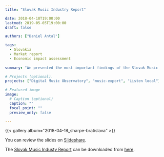 ```yaml
---
title: "Slovak Music Industry Report"

date: 2018-04-18T19:00:00
lastmod: 2019-05-05T19:00:00
draft: false

authors: ["Daniel Antal"]

tags: 
  - Slovakia
  - Market report
  - Economic impact assessment
  
summary: "We presented the most important findings of the Slovak Music Industry Report with the project sponsor, Mgr. Tomas Miks, member of SOZA’s management team in the first SHARPE music conference in Bratislava."

# Projects (optional).
projects: ["Digital Music Observatory", "music-export", "Listen local"]

# Featured image
image:
  # Caption (optional)
  caption: ""
  focal_point: ""
  preview_only: false

---
```


<!---


[[gallery_item]]
album: "gallery"
image: "Slide1.JPG"
caption: "Slovak Music Industry Report"

[[gallery_item]]
album: "gallery"
image: "Slide2.JPG"
caption: "Music industry has a great potential to create jobs…"

[[gallery_item]]
album: "gallery"
image: "Slide3.JPG"
caption: "Mapping the Slovak Music Industry"

[[gallery_item]]
album: "gallery"
image: "Slide4.JPG"
caption: "Mapping the Slovak Music industry"

[[gallery_item]]
album: "gallery"
image: "Slide5.JPG"
caption: "The importance of the changing VAT regulation"

[[gallery_item]]
album: "gallery"
image: "Slide6.JPG"
caption: "The need of stronger copyright protection and higher royalty values"

[[gallery_item]]
album: "gallery"
image: "Slide7.JPG"
caption: "Critical size in the global market requires strong national players"

[[gallery_item]]
album: "gallery"
image: "Slide8.JPG"
caption: "Part of an animation, not animated here."

[[gallery_item]]
album: "gallery"
image: "Slide9.JPG"
caption: "Short-term growth with foreign revenues"

[[gallery_item]]
album: "gallery"
image: "Slidez10.JPG"
caption: "Get involved"


--->

{{< gallery album="2018-04-18_sharpe-bratislava" >}}

You can review the slides on [Slideshare](https://www.slideshare.net/antaldaniel/spva-o-hudobnom-priemysle-na-slovensku-sharpe-2018).

The [Slovak Music Industy Report](/publication/slovak_music_industry_2019/) can be downloaded from [here](http://www.soza.sk/aktuality/235/soza-zverej%C5%88uje-historicky-prvu-spravu-o-slovenskom-hudobnom-priemysle). 
